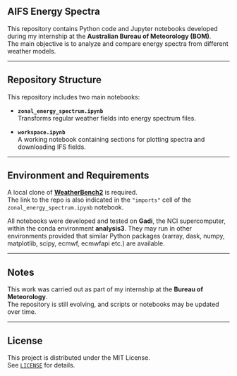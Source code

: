 ## AIFS Energy Spectra

This repository contains Python code and Jupyter notebooks developed during my internship at the **Australian Bureau of Meteorology (BOM)**.  
The main objective is to analyze and compare energy spectra from different weather models.

---

## Repository Structure

This repository includes two main notebooks:

- **`zonal_energy_spectrum.ipynb`**  
  Transforms regular weather fields into energy spectrum files.

- **`workspace.ipynb`**  
  A working notebook containing sections for plotting spectra and downloading IFS fields.  

---

## Environment and Requirements

A local clone of **[WeatherBench2](https://github.com/google-research/weatherbench2)** is required.  
The link to the repo is also indicated in the `"imports"` cell of the `zonal_energy_spectrum.ipynb` notebook.  

All notebooks were developed and tested on **Gadi**, the NCI supercomputer, within the conda environment **analysis3**. They may run in other environments provided that similar Python packages (xarray, dask, numpy, matplotlib, scipy, ecmwf, ecmwfapi etc.) are available.

---

## Notes

This work was carried out as part of my internship at the **Bureau of Meteorology**.  
The repository is still evolving, and scripts or notebooks may be updated over time.

---

## License

This project is distributed under the MIT License.  
See [`LICENSE`](./LICENSE) for details.

